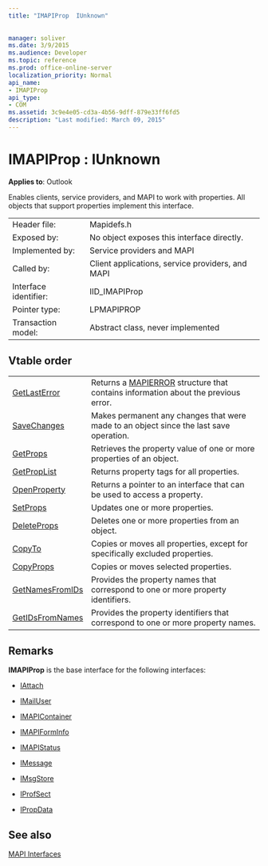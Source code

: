 ```yaml
---
title: "IMAPIProp  IUnknown"
 
 
manager: soliver
ms.date: 3/9/2015
ms.audience: Developer
ms.topic: reference
ms.prod: office-online-server
localization_priority: Normal
api_name:
- IMAPIProp
api_type:
- COM
ms.assetid: 3c9e4e05-cd3a-4b56-9dff-879e33ff6fd5
description: "Last modified: March 09, 2015"
---
```


# IMAPIProp : IUnknown

  
  
**Applies to**: Outlook 
  
Enables clients, service providers, and MAPI to work with properties. All objects that support properties implement this interface.
  
|||
|:-----|:-----|
|Header file:  <br/> |Mapidefs.h  <br/> |
|Exposed by:  <br/> |No object exposes this interface directly.  <br/> |
|Implemented by:  <br/> |Service providers and MAPI  <br/> |
|Called by:  <br/> |Client applications, service providers, and MAPI  <br/> |
|Interface identifier:  <br/> |IID_IMAPIProp  <br/> |
|Pointer type:  <br/> |LPMAPIPROP  <br/> |
|Transaction model:  <br/> |Abstract class, never implemented  <br/> |
   
## Vtable order

|||
|:-----|:-----|
|[GetLastError](imapiprop-getlasterror.md) <br/> |Returns a [MAPIERROR](mapierror.md) structure that contains information about the previous error.  <br/> |
|[SaveChanges](imapiprop-savechanges.md) <br/> |Makes permanent any changes that were made to an object since the last save operation.  <br/> |
|[GetProps](imapiprop-getprops.md) <br/> |Retrieves the property value of one or more properties of an object.  <br/> |
|[GetPropList](imapiprop-getproplist.md) <br/> |Returns property tags for all properties.  <br/> |
|[OpenProperty](imapiprop-openproperty.md) <br/> |Returns a pointer to an interface that can be used to access a property.  <br/> |
|[SetProps](imapiprop-setprops.md) <br/> |Updates one or more properties.  <br/> |
|[DeleteProps](imapiprop-deleteprops.md) <br/> |Deletes one or more properties from an object.  <br/> |
|[CopyTo](imapiprop-copyto.md) <br/> |Copies or moves all properties, except for specifically excluded properties.  <br/> |
|[CopyProps](imapiprop-copyprops.md) <br/> |Copies or moves selected properties.  <br/> |
|[GetNamesFromIDs](imapiprop-getnamesfromids.md) <br/> |Provides the property names that correspond to one or more property identifiers.  <br/> |
|[GetIDsFromNames](imapiprop-getidsfromnames.md) <br/> |Provides the property identifiers that correspond to one or more property names.  <br/> |
   
## Remarks

 **IMAPIProp** is the base interface for the following interfaces: 
  
- [IAttach](iattachimapiprop.md)
    
- [IMailUser](imailuserimapiprop.md)
    
- [IMAPIContainer](imapicontainerimapiprop.md)
    
- [IMAPIFormInfo](imapiforminfoimapiprop.md)
    
- [IMAPIStatus](imapistatusimapiprop.md)
    
- [IMessage](imessageimapiprop.md)
    
- [IMsgStore](imsgstoreimapiprop.md)
    
- [IProfSect](iprofsectimapiprop.md)
    
- [IPropData](ipropdataimapiprop.md)
    
## See also



[MAPI Interfaces](mapi-interfaces.md)

